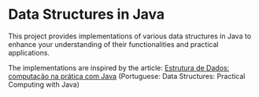 # Data Structures in Java

This project provides implementations of various data structures in Java to enhance your understanding of their functionalities and practical applications.

The implementations are inspired by the article: [Estrutura de Dados: computação na prática com Java](https://www.alura.com.br/artigos/estrutura-dados-computacao-na-pratica-com-java#listas-ligadas) (Portuguese: Data Structures: Practical Computing with Java)